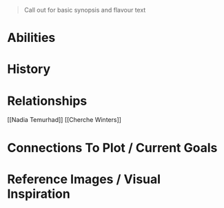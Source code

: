 > Call out for basic synopsis and flavour text

# Abilities

# History

# Relationships
[[Nadia Temurhad]]
[[Cherche Winters]]
# Connections To Plot / Current Goals

# Reference Images / Visual Inspiration